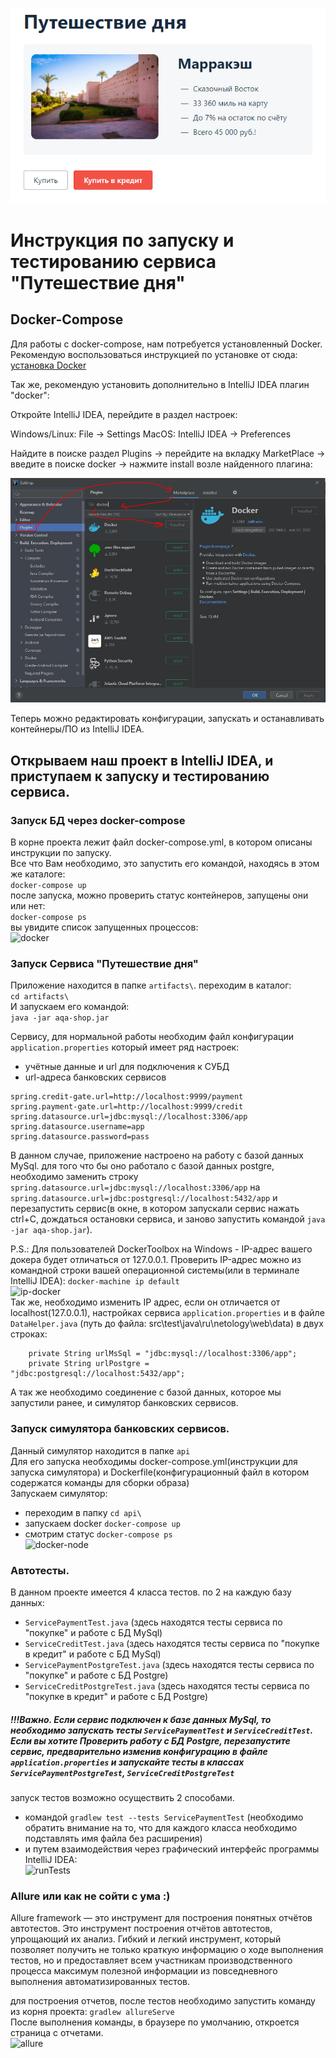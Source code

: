 ![img](img/index.png)
# Инструкция по запуску и тестированию сервиса "Путешествие дня"

## Docker-Compose
Для работы с docker-compose, нам потребуется установленный Docker.
Рекомендую воспользоваться инструкцией по установке от сюда: [установка Docker](https://github.com/netology-code/aqa-homeworks/blob/master/docker/installation.md)

Так же, рекомендую установить дополнительно в IntelliJ IDEA плагин "docker":

Откройте IntelliJ IDEA, перейдите в раздел настроек:

Windows/Linux: File -> Settings
MacOS: IntelliJ IDEA -> Preferences

Найдите в поиске раздел Plugins -> перейдите на вкладку MarketPlace -> введите в поиске docker -> нажмите install возле найденного плагина:

![plugin docker](img/readme/installPlugin.PNG)

Теперь можно редактировать конфигурации, запускать и останавливать контейнеры/ПО из IntelliJ IDEA.

## Открываем наш проект в IntelliJ IDEA, и приступаем к запуску и тестированию сервиса.

### Запуск БД через docker-compose  
В корне проекта лежит файл docker-compose.yml, в котором описаны инструкции по запуску.  
Все что Вам необходимо, это запустить его командой, находясь в этом же каталоге:  
```docker-compose up```  
после запуска, можно проверить статус контейнеров, запущены они или нет:  
```docker-compose ps```  
вы увидите список запущенных процессов:  
![docker](img/readme/dockerBD.PNG)

### Запуск Сервиса "Путешествие дня"

Приложение находится в папке ```artifacts\```. переходим в каталог:  
```cd artifacts\```  
И запускаем его командой:  
```java -jar aqa-shop.jar```

Сервису, для нормальной работы необходим файл конфигурации ```application.properties``` который имеет ряд настроек:
- учётные данные и url для подключения к СУБД
- url-адреса банковских сервисов  
```
spring.credit-gate.url=http://localhost:9999/payment  
spring.payment-gate.url=http://localhost:9999/credit  
spring.datasource.url=jdbc:mysql://localhost:3306/app  
spring.datasource.username=app  
spring.datasource.password=pass  
```
В данном случае, приложение настроено на работу с базой данных MySql. для того что бы оно работало с базой данных postgre, необходимо заменить строку ```spring.datasource.url=jdbc:mysql://localhost:3306/app``` на ```spring.datasource.url=jdbc:postgresql://localhost:5432/app```
и перезапустить сервис(в окне, в котором запускали сервис нажать ctrl+C, дождаться остановки сервиса, и заново запустить командой ```java -jar aqa-shop.jar```).

P.S.: Для пользователей DockerToolbox на Windows - IP-адрес  вашего докера будет отличаться от 127.0.0.1. Проверить IP-адрес можно из командной строки вашей операционной системы(или в терминале IntelliJ IDEA): ```docker-machine ip default```  
![ip-docker](img/readme/dockerIP.PNG)  
Так же, необходимо изменить IP адрес, если он отличается от localhost(127.0.0.1), настройках сервиса ```application.properties``` и в файле ```DataHelper.java``` (путь до файла: src\test\java\ru\netology\web\data) в двух строках:
```
    private String urlMsSql = "jdbc:mysql://localhost:3306/app";  
    private String urlPostgre = "jdbc:postgresql://localhost:5432/app";
```

А так же необходимо соединение с базой данных, которое мы запустили ранее, и симулятор банковских сервисов.

### Запуск симулятора банковских сервисов.
Данный симулятор находится в папке ```api```  
Для его запуска необходимы docker-compose.yml(инструкции для запуска симулятора) и Dockerfile(конфигурационный файл в котором содержатся команды для сборки образа)  
Запускаем симулятор: 
- переходим в папку ```cd api\```  
- запускаем docker ```docker-compose up```  
- смотрим статус ```docker-compose ps```  
![docker-node](img/readme/dockerNode.PNG)  

### Автотесты.  
В данном проекте имеется 4 класса тестов. по 2 на каждую базу данных:  
- ```ServicePaymentTest.java``` (здесь находятся тесты сервиса по "покупке" и работе с БД MySql)
- ```ServiceCreditTest.java``` (здесь находятся тесты сервиса по "покупке в кредит" и работе с БД MySql)
- ```ServicePaymentPostgreTest.java``` (здесь находятся тесты сервиса по "покупке" и работе с БД Postgre)
- ```ServiceCreditPostgreTest.java``` (здесь находятся тесты сервиса по "покупке в кредит" и работе с БД Postgre)  

##### !!!Важно. Если сервис подключен к базе данных MySql, то необходимо запускать тесты ```ServicePaymentTest``` и ```ServiceCreditTest```. Если вы хотите Проверить работу с БД Postgre, перезапустите сервис, предварительно изменив конфигурацию в файле ```application.properties``` и запускайте тесты в классах ```ServicePaymentPostgreTest```, ```ServiceCreditPostgreTest```

запуск тестов возможно осуществить 2 способами.
- командой ```gradlew test --tests ServicePaymentTest``` (необходимо обратить внимание на то, что для каждого класса необходимо подставлять имя файла без расширения)
- и путем взаимодействия через графический интерфейс программы IntelliJ IDEA:  
![runTests](img/readme/runTests.gif)

### Allure или как не сойти с ума :)
Allure framework — это инструмент для построения понятных отчётов автотестов.
Это инструмент построения отчётов автотестов, упрощающий их анализ. Гибкий и легкий инструмент, который позволяет получить не только краткую информацию о ходе выполнения тестов, но и предоставляет всем участникам производственного процесса максимум полезной информации из повседневного выполнения автоматизированных тестов.

для построения отчетов, после тестов необходимо запустить команду из корня проекта:
```gradlew allureServe```  
После выполнения команды, в браузере по умолчанию, откроется страница с отчетами.  
![allure](img/readme/allure.PNG)